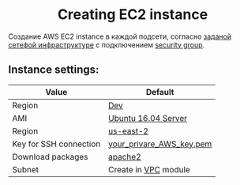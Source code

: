 # <div align="center">Creating EC2 instance</div>

Создание AWS EC2 instance в каждой подсети, согласно [заданой сетефой инфраструктуре](https://github.com/OlesYudin/demo_ci-cd/tree/terraform_VPC/terraform_VPC/modules/vpc "сетефой инфраструктуре") с подключением [security group](https://github.com/OlesYudin/demo_ci-cd/tree/terraform_VPC/terraform_VPC/modules/Security-group "security group").

## Instance settings:

| Value                  | Default                                                                                                                                                                                             |
| ---------------------- | --------------------------------------------------------------------------------------------------------------------------------------------------------------------------------------------------- |
| Region                 | [Dev](https://github.com/OlesYudin/demo_ci-cd/tree/terraform_VPC/terraform_VPC/dev.auto.tfvars#:~:text=env%20%3D%20%22-,Dev,-%22 "Dev")                                                             |
| AMI                    | [Ubuntu 16.04 Server](https://github.com/OlesYudin/demo_ci-cd/tree/terraform_VPC/terraform_VPC/modules/ec2/data.tf "Ubuntu 16.04 Server")                                                           |
| Region                 | [us-east-2](https://github.com/OlesYudin/demo_ci-cd/tree/terraform_VPC/terraform_VPC/prod.auto.tfvars#:~:text=region%20%3D%20%22-,us%2Deast%2D1,-%22 "us-east-1")                                   |
| Key for SSH connection | [your_privare_AWS_key.pem](https://github.com/OlesYudin/demo_ci-cd/tree/terraform_VPC/terraform_VPC/modules/ec2/variables.tf#:~:text=variable%20%22ssh_key%22%20%7B,%7D "your_privare_AWS_key.pem") |
| Download packages      | [apache2](https://httpd.apache.org/ "apache2")                                                                                                                                                      |
| Subnet                 | Create in [VPC](https://github.com/OlesYudin/demo_ci-cd/tree/terraform_VPC/terraform_VPC/modules/vpc "VPC") module                                                                                  |
